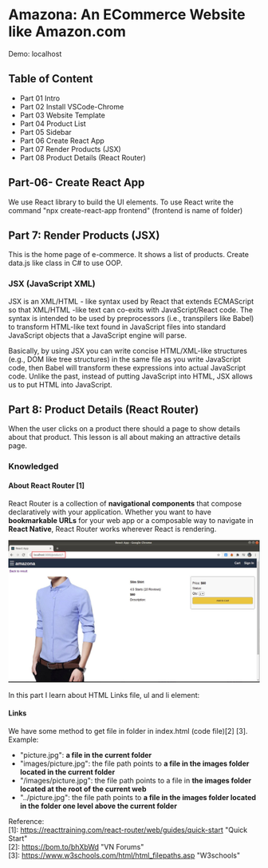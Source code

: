 # Amazona: An ECommerce Website like Amazon.com
Demo: localhost
## Table of Content

 - Part 01 Intro
 - Part 02 Install VSCode-Chrome
 - Part 03 Website Template
 - Part 04 Product List
 - Part 05 Sidebar
 - Part 06 Create React App
 - Part 07 Render Products (JSX)
 - Part 08 Product Details (React Router)

## Part-06- Create React App
We use React library to build the UI elements. To use React write the command "npx create-react-app frontend" (frontend is name of folder)


## Part 7: Render Products (JSX)
This is the home page of e-commerce. It shows a list of products.
Create data.js like class in C# to use OOP.

### JSX (JavaScript XML)
JSX is an XML/HTML - like syntax used by React that extends ECMAScript so that XML/HTML -like text can co-exits with JavaScript/React code. The syntax is intended to be used by preprocessors (i.e., transpilers like Babel) to transform HTML-like text found in JavaScript files into standard JavaScript objects that a JavaScript engine will parse.

Basically, by using JSX you can write concise HTML/XML-like structures (e.g., DOM like tree structures) in the same file as you write JavaScript code, then Babel will transform these expressions into actual JavaScript code. Unlike the past, instead of putting JavaScript into HTML, JSX allows us to put HTML into JavaScript.


## Part 8: Product Details (React Router)
When the user clicks on a product there should a page to show details about that product. This lesson is all about making an attractive details page.
### Knowledged
#### About React Router [1]
React Router is a collection of **navigational components** that compose declaratively with your application. Whether you want to have **bookmarkable URLs** for your web app or a composable way to navigate in **React Native**, React Router works wherever React is rendering.

<img src="image/Part8-ReactRouter.jpg">


In this part I learn about HTML Links file, ul and li element:
#### Links
We have some method to get file in folder in index.html (code file)[2] [3]. Example:
 - "picture.jpg": **a file in the current folder**
 - "images/picture.jpg": the file path points to **a file in the images folder located in the current folder**
 - "/images/picture.jpg": the file path points to a file in **the images folder located at the root of the current web**
 - "../picture.jpg": the file path points to **a file in the images folder located in the folder one level above the current folder**

Reference:  
 [1]: https://reacttraining.com/react-router/web/guides/quick-start "Quick Start"  
 [2]: https://bom.to/bhXbWd "VN Forums"  
 [3]: https://www.w3schools.com/html/html_filepaths.asp "W3schools"  
